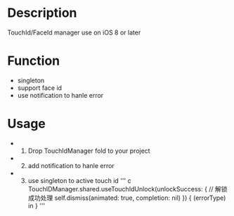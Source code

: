 # Description
TouchId/FaceId manager use on iOS 8 or later

# Function
* singleton
* support face id 
* use notification to hanle error

# Usage
* 1. Drop TouchIdManager fold to your project

* 2. add notification to hanle error

* 3. use singleton to active touch id
''' c
TouchIDManager.shared.useTouchIdUnlock(unlockSuccess: {
            // 解锁成功处理
            self.dismiss(animated: true, completion: nil)
        }) { (errorType) in
        }
'''



